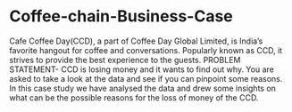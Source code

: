 # Coffee-chain-Business-Case
Cafe Coffee Day(CCD), a part of Coffee Day Global Limited, is India’s favorite hangout for coffee and conversations. Popularly known as CCD, it strives to provide the best experience to the guests.
PROBLEM STATEMENT- CCD is losing money and it wants to find out why. You are asked to take a look at the data and see if you can pinpoint some reasons.
In this case study we have analysed the data and drew some insights on what can be the possible reasons for the loss of money of the CCD.
